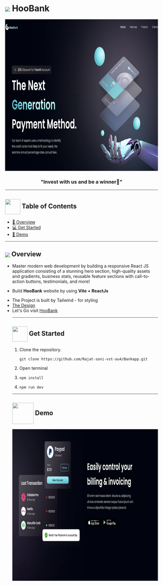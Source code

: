 # <img  align="center" width= 70px  src="https://media3.giphy.com/media/1UzcJDVic39APt22bK/giphy.gif?cid=ecf05e47oej9fhztal5suam3c3pysrzg5r6xbcpoku79ytmg&rid=giphy.gif&ct=s"> HooBank

<div align="center">

<img height=500px src="./assets for readme/Screenshot 2023-01-16 at 3.06.59 PM.png">
<div align="center"  width=10%>

### "Invest with us and be a winner💸"

</div>
</div>

<hr style="background-color: #4b4c60"></hr>

## <img align= center width=50px height=50px src="https://user-images.githubusercontent.com/71986226/154075883-2a5679d2-b411-448f-b423-9565babf35aa.gif"> Table of Contents

- <a href ="#about"> 📙 Overview</a>
- <a href ="#Started"> 💻 Get Started</a>
- <a href ="#Video"> 🎥 Demo</a>
<hr style="background-color: #4b4c60"></hr>
<a id = "about"></a>

## <img align="center"  height =50px src="https://user-images.githubusercontent.com/71986226/154076110-1233d7a8-92c2-4d79-82c1-30e278aa518a.gif"> Overview

<ul>

<li>Master modern web development by building a responsive React JS application consisting of a stunning hero section, high-quality assets and gradients, business stats, reusable feature sections with call-to-action buttons, testimonials, and more!</li>
 <li>
 
 Build **HooBank** website by using **Vite + ReactJs**</li>

 <li> The Project is built by Tailwind - for styling </li>

<li><a href="https://www.figma.com/file/bUGIPys15E78w9bs1l4tgS/HooBank?node-id=310%3A485">The Design</a>
</li>

<li>Let's Go visit <a href="https://hoobank08.netlify.app/">HooBank</a>
</li>
<hr style="background-color: #4b4c60"></hr>
<a id = "Started"></a>

## <img  align= center width=50px height=50px src="https://c.tenor.com/HgX89Yku5V4AAAAi/to-the-moon.gif"> Get Started

<ol>
<li>Clone the repository.

<br>

```
git clone https://github.com/Rajat-soni-vst-au4/Bankapp.git
```

</li>
<li>Open terminal</li>
<li>

```
npm install
```

</li>
<li>

```
npm run dev
```

</li>
</ol>
<hr style="background-color: #4b4c60"></hr>
<a id ="Video"></a>

## <img  align= center width= 70px height =70px src="https://img.genial.ly/5f91608064ad990c6ee12237/bd7195a3-a8bb-494b-8a6d-af48dd4deb4b.gif?genial&1643587200063"> Demo

<div align="center">

<img height=500px src="./assets for readme/Screenshot 2023-01-16 at 3.07.55 PM.png">
<div align="center"  width=10%>

<br>
